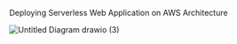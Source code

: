 Deploying Serverless Web Application on AWS Architecture

![Untitled Diagram drawio (3)](https://github.com/Vivekyadav00/AWS-Projects/assets/166670631/7aabdef5-c05a-4167-a3df-b3b549492dde)
